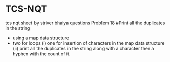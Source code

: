 # TCS-NQT
tcs nqt sheet by striver bhaiya questions
Problem 18
#Print all the duplicates in the string 
- using a map data structure 
- two for loops 
  (i)   one for insertion of characters in the map data structure
  (ii)  print all the duplicates in the string along with a character then a hyphen with the count of it.
